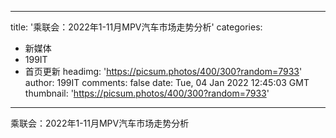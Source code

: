 
---
title: '乘联会：2022年1-11月MPV汽车市场走势分析'
categories: 
 - 新媒体
 - 199IT
 - 首页更新
headimg: 'https://picsum.photos/400/300?random=7933'
author: 199IT
comments: false
date: Tue, 04 Jan 2022 12:45:03 GMT
thumbnail: 'https://picsum.photos/400/300?random=7933'
---

<div>   
乘联会：2022年1-11月MPV汽车市场走势分析  
</div>
            